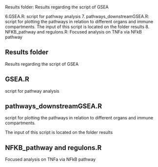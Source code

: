 Results folder: Results regarding the script of GSEA

6.GSEA.R: script for pathway analysis
7. pathways_downstreamGSEA.R: script for plotting the pathways in relation to different organs and immune compartments. The input of this script is located on the folder results
8. NFKB_pathway and regulons.R: Focused analysis on TNFa via NFkB pathway


## Results folder
Results regarding the script of GSEA 

## GSEA.R 
script for pathway analysis

## pathways_downstreamGSEA.R
script for plotting the pathways in relation to different organs and immune compartments.

The input of this script is located on the folder results

## NFKB_pathway and regulons.R
Focused analysis on TNFa via NFkB pathway
